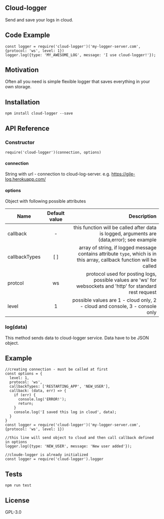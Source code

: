 ## Cloud-logger

Send and save your logs in cloud.

## Code Example

```
const logger = require('cloud-logger')('my-logger-server.com', {protocol: 'ws', level: 1})
logger.log({type: 'MY_AWESOME_LOG', message: 'I use cloud-logger!'});
```

## Motivation

Often all you need is simple flexible logger that saves everything in your own storage.

## Installation

```npm install cloud-logger --save```

## API Reference

### Constructor
``` require('cloud-logger')(connection, options) ```

#### connection

String with url - connection to cloud-log-server. e.g. https://gile-log.herokuapp.com/

#### options

Object with following possible attributes

| Name          | Default value | Description  |
| ------------- |:-------------:| ------------:|
| callback      | -             | this function will be called after data is logged, arguments are (data,error); see example |
| callbackTypes | [ ]            | array of string, if logged message contains attribute `type`, which is in this array, callback function will be called |
| protcol       | ws            | protocol used for posting logs, possible values are 'ws' for websockets and 'http' for standard rest request |
| level         | 1             | possible values are 1 - cloud only, 2 - cloud and console, 3 - console only |

### log(data)

This method sends data to cloud-logger service. Data have to be JSON object. 

## Example
```
//creating connection - must be called at first
const options = {
  level: 1,
  protocol: 'ws',
  callbackTypes: ['RESTARTING_APP', 'NEW_USER'],
  callback: (data, err) => {
    if (err) {
      console.log('ERROR!');
      return;
    }
    console.log('I saved this log in cloud', data);
  }
}
const logger = require('cloud-logger')('my-logger-server.com', {protocol: 'ws', level: 1})

//this line will send object to cloud and then call callback defined in options
logger.log({type: 'NEW_USER', message: 'New user added'});
```

```
//cloude-logger is already initialized
const logger = require('cloud-logger').logger
```

## Tests

```npm run test```

## License

GPL-3.0
